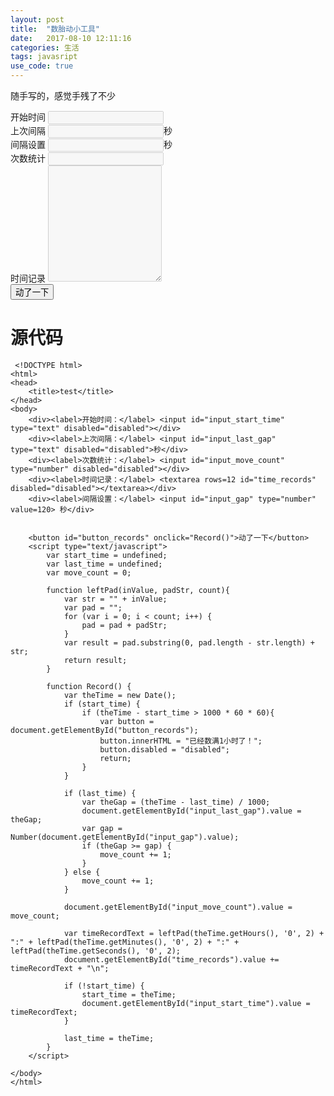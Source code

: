 ```yaml
---
layout: post
title:  "数胎动小工具"
date:   2017-08-10 12:11:16
categories: 生活
tags: javasript
use_code: true
---
```


随手写的，感觉手残了不少

<!--more-->

<div>
    <div class="form-group"><label for="input_start_time">开始时间</label>
        <input id="input_start_time" type="text" class="form-control" disabled="disabled"></div>
    </div>
    <div class="form-group"><label for="input_last_gap">上次间隔</label>
        <input id="input_last_gap" type="text" class="form-control" disabled="disabled">秒</div>
    </div>
    <div class="form-group"><label for="input_gap">间隔设置</label>
        <input id="input_gap" type="number" class="form-control" disabled="disabled">秒</div>
    </div>
    <div class="form-group"><label for="input_move_count">次数统计</label>
        <input id="input_move_count" type="number" class="form-control" disabled="disabled"></div>
    </div>
    <div class="form-group"><label for="time_records">时间记录</label>
        <textarea id="time_records" rows=12 class="form-control" disabled="disabled"></textarea></div>
    </div>    
    <div class="text-center">
        <button id="button_records" class="btn btn-default" onclick="Record()">动了一下</button>
    </div>    
</div>

<script type="text/javascript">
  var start_time = undefined;
  var last_time = undefined;
  var move_count = 0;
  
  function leftPad(inValue, padStr, count) {
    var str = "" + inValue;
    var pad = "";
    for (var i = 0; i < count; i++) {
      pad = pad + padStr;
    }
    
    var result = pad.substring(0, pad.length - str.length) + str;
    return result;
 }
 
 function Record() {
  var theTime = new Date();
  if (start_time) {
    if (theTime - start_time > 1000 * 60 * 60) {
      var button = document.getElementById("button_records");
      button.innerHTML = "已经数满1小时了！";
      button.disabled = "disabled";
      return;
    }
  }
  
  if (last_time) {
    var theGap = (theTime - last_time) / 1000;
    document.getElementById("input_last_gap").value = theGap;
    var gap = Number(document.getElementById("input_gap").value);
    if (theGap >= gap) {
      move_count += 1;
    }
  } else {
    move_count += 1;
  }
  
  document.getElementById("input_move_count").value = move_count;
  
  var timeRecordText = leftPad(theTime.getHours(), '0', 2) + ":" + leftPad(theTime.getMinutes(), '0', 2) + ":" + leftPad(theTime.getSeconds(), '0', 2);
  document.getElementById("time_records").value += timeRecordText + "\n";
  
  if (!start_time) {
    start_time = theTime;
    document.getElementById("input_start_time").value = timeRecordText;
  }
  
  last_time = theTime;
}
</script>
    
 # 源代码
 
     <!DOCTYPE html>
    <html>
    <head>
        <title>test</title>
    </head>
    <body>
        <div><label>开始时间：</label> <input id="input_start_time" type="text" disabled="disabled"></div>
        <div><label>上次间隔：</label> <input id="input_last_gap" type="text" disabled="disabled">秒</div>
        <div><label>次数统计：</label> <input id="input_move_count" type="number" disabled="disabled"></div>
        <div><label>时间记录：</label> <textarea rows=12 id="time_records" disabled="disabled"></textarea></div>
        <div><label>间隔设置：</label> <input id="input_gap" type="number" value=120> 秒</div>


        <button id="button_records" onclick="Record()">动了一下</button>
        <script type="text/javascript">
            var start_time = undefined;
            var last_time = undefined;
            var move_count = 0;

            function leftPad(inValue, padStr, count){
                var str = "" + inValue;
                var pad = "";
                for (var i = 0; i < count; i++) {
                    pad = pad + padStr;
                }
                var result = pad.substring(0, pad.length - str.length) + str;
                return result;
            }

            function Record() {
                var theTime = new Date();
                if (start_time) {
                    if (theTime - start_time > 1000 * 60 * 60){
                        var button = document.getElementById("button_records");
                        button.innerHTML = "已经数满1小时了！";
                        button.disabled = "disabled";
                        return;
                    }
                }

                if (last_time) {
                    var theGap = (theTime - last_time) / 1000;
                    document.getElementById("input_last_gap").value = theGap;
                    var gap = Number(document.getElementById("input_gap").value);
                    if (theGap >= gap) {
                        move_count += 1;
                    }
                } else {
                    move_count += 1;
                }

                document.getElementById("input_move_count").value = move_count;

                var timeRecordText = leftPad(theTime.getHours(), '0', 2) + ":" + leftPad(theTime.getMinutes(), '0', 2) + ":" + leftPad(theTime.getSeconds(), '0', 2);
                document.getElementById("time_records").value += timeRecordText + "\n";

                if (!start_time) {
                    start_time = theTime;
                    document.getElementById("input_start_time").value = timeRecordText;
                }

                last_time = theTime;
            }
        </script>

    </body>
    </html>
